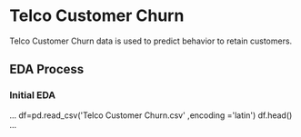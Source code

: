 # Telco Customer Churn
Telco Customer Churn data is used to predict behavior to retain customers.

## EDA Process

### Initial EDA
...
df=pd.read_csv('Telco Customer Churn.csv' ,encoding ='latin')
df.head()
...

